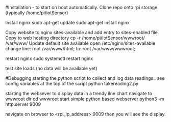 #Installation - to start on boot automatically.
Clone repo onto rpi storage (typically /home/pi/iotSensor)

Install nginx
sudo apt-get update
sudo apt-get install nginx

Copy website to nginx sites-available and add entry to sites-enabled file.
Copy to web hosting directory
cp -r /home/pi/iotSensor/wwwroot/ /var/www/
Update default site available
open /etc/nginx/sites-available
change line:
root /var/www/html;
to:
root /var/www/wwwroot;

restart nginx
sudo systemctl restart nginx

test site loads (no data will be available yet)


#Debugging
starting the python script to collect and log data readings.. see config variables at the top of the script
python takereading2.py

starting the websever to display data in a trendy ilne chart
navigate to wwwroot dir
cd wwwroot
start simple python based webserver
python3 -m http.server 9009

navigate on browser to <rpi_ip_address>:9009 then you will see the display. 